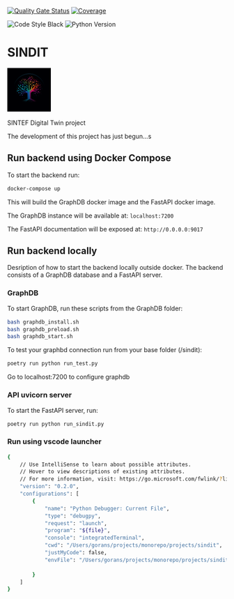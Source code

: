 [![Quality Gate Status](https://kubikk-ekkolodd.sintef.cloud/api/project_badges/measure?project=SINDIT&metric=alert_status&token=sqb_daa44a05f36e549bc45f72c29dcb10b1b04bb781)](https://kubikk-ekkolodd.sintef.cloud/dashboard?id=SINDIT)
[![Coverage](https://kubikk-ekkolodd.sintef.cloud/api/project_badges/measure?project=SINDIT&metric=coverage&token=sqb_daa44a05f36e549bc45f72c29dcb10b1b04bb781)](https://kubikk-ekkolodd.sintef.cloud/dashboard?id=SINDIT)

![Code Style Black](https://img.shields.io/badge/code%20style-black-black)
![Python Version](https://img.shields.io/badge/python-3.11-blue)

# SINDIT
<img src="./docs/img/favicon.ico" width=100>

SINTEF Digital Twin project

The development of this project has just begun...s


## Run backend using Docker Compose
To start the backend run:
```bash
docker-compose up
```
This will build the GraphDB docker image and the FastAPI docker image.

The GraphDB instance will be available at: `localhost:7200`

The FastAPI documentation will be exposed at: `http://0.0.0.0:9017`

## Run backend locally
Desription of how to start the backend locally outside docker.
The backend consists of a GraphDB database and a FastAPI server.

### GraphDB
To start GraphDB, run these scripts from the GraphDB folder:
```bash
bash graphdb_install.sh
bash graphdb_preload.sh
bash graphdb_start.sh
```

To test your graphbd connection run from your base folder (/sindit):
```bash
poetry run python run_test.py
```

Go to localhost:7200 to configure graphdb

### API uvicorn server
To start the FastAPI server, run:
```bash
poetry run python run_sindit.py
```


### Run using vscode launcher

```bash
{
    // Use IntelliSense to learn about possible attributes.
    // Hover to view descriptions of existing attributes.
    // For more information, visit: https://go.microsoft.com/fwlink/?linkid=830387
    "version": "0.2.0",
    "configurations": [
        {
            "name": "Python Debugger: Current File",
            "type": "debugpy",
            "request": "launch",
            "program": "${file}",
            "console": "integratedTerminal",
            "cwd": "/Users/gorans/projects/monorepo/projects/sindit",
            "justMyCode": false,
            "envFile": "/Users/gorans/projects/monorepo/projects/sindit/environment_and_configuration/dev_environment_backend.env",

        }
    ]
}
```
